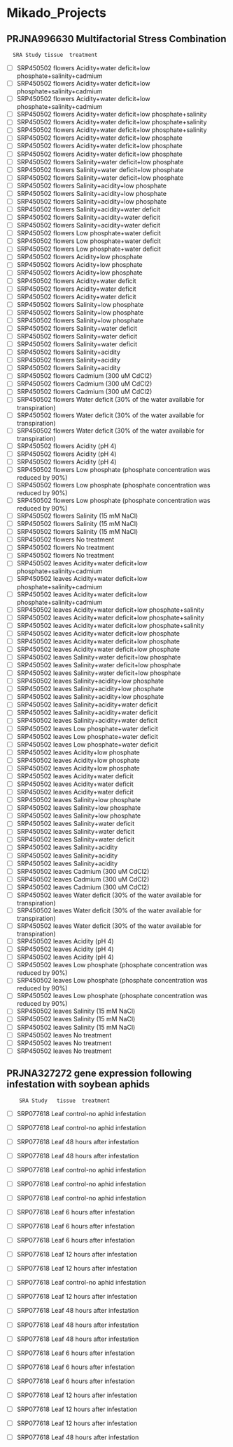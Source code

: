 # Mikado_Projects



## PRJNA996630 Multifactorial Stress Combination 
      SRA Study	tissue	treatment
- [ ] SRP450502	flowers	Acidity+water deficit+low phosphate+salinity+cadmium
- [ ] SRP450502	flowers	Acidity+water deficit+low phosphate+salinity+cadmium
- [ ] SRP450502	flowers	Acidity+water deficit+low phosphate+salinity+cadmium
- [ ] SRP450502	flowers	Acidity+water deficit+low phosphate+salinity
- [ ] SRP450502	flowers	Acidity+water deficit+low phosphate+salinity
- [ ] SRP450502	flowers	Acidity+water deficit+low phosphate+salinity
- [ ] SRP450502	flowers	Acidity+water deficit+low phosphate
- [ ] SRP450502	flowers	Acidity+water deficit+low phosphate
- [ ] SRP450502	flowers	Acidity+water deficit+low phosphate
- [ ] SRP450502	flowers	Salinity+water deficit+low phosphate
- [ ] SRP450502	flowers	Salinity+water deficit+low phosphate
- [ ] SRP450502	flowers	Salinity+water deficit+low phosphate
- [ ] SRP450502	flowers	Salinity+acidity+low phosphate
- [ ] SRP450502	flowers	Salinity+acidity+low phosphate
- [ ] SRP450502	flowers	Salinity+acidity+low phosphate
- [ ] SRP450502	flowers	Salinity+acidity+water deficit
- [ ] SRP450502	flowers	Salinity+acidity+water deficit
- [ ] SRP450502	flowers	Salinity+acidity+water deficit
- [ ] SRP450502	flowers	Low phosphate+water deficit
- [ ] SRP450502	flowers	Low phosphate+water deficit
- [ ] SRP450502	flowers	Low phosphate+water deficit
- [ ] SRP450502	flowers	Acidity+low phosphate
- [ ] SRP450502	flowers	Acidity+low phosphate
- [ ] SRP450502	flowers	Acidity+low phosphate
- [ ] SRP450502	flowers	Acidity+water deficit
- [ ] SRP450502	flowers	Acidity+water deficit
- [ ] SRP450502	flowers	Acidity+water deficit
- [ ] SRP450502	flowers	Salinity+low phosphate
- [ ] SRP450502	flowers	Salinity+low phosphate
- [ ] SRP450502	flowers	Salinity+low phosphate
- [ ] SRP450502	flowers	Salinity+water deficit
- [ ] SRP450502	flowers	Salinity+water deficit
- [ ] SRP450502	flowers	Salinity+water deficit
- [ ] SRP450502	flowers	Salinity+acidity
- [ ] SRP450502	flowers	Salinity+acidity
- [ ] SRP450502	flowers	Salinity+acidity
- [ ] SRP450502	flowers	Cadmium (300 uM CdCl2)
- [ ] SRP450502	flowers	Cadmium (300 uM CdCl2)
- [ ] SRP450502	flowers	Cadmium (300 uM CdCl2)
- [ ] SRP450502	flowers	Water deficit (30% of the water available for transpiration)
- [ ] SRP450502	flowers	Water deficit (30% of the water available for transpiration)
- [ ] SRP450502	flowers	Water deficit (30% of the water available for transpiration)
- [ ] SRP450502	flowers	Acidity (pH 4)
- [ ] SRP450502	flowers	Acidity (pH 4)
- [ ] SRP450502	flowers	Acidity (pH 4)
- [ ] SRP450502	flowers	Low phosphate (phosphate concentration was reduced by 90%)
- [ ] SRP450502	flowers	Low phosphate (phosphate concentration was reduced by 90%)
- [ ] SRP450502	flowers	Low phosphate (phosphate concentration was reduced by 90%)
- [ ] SRP450502	flowers	Salinity (15 mM NaCl)
- [ ] SRP450502	flowers	Salinity (15 mM NaCl)
- [ ] SRP450502	flowers	Salinity (15 mM NaCl)
- [ ] SRP450502	flowers	No treatment
- [ ] SRP450502	flowers	No treatment
- [ ] SRP450502	flowers	No treatment
- [ ] SRP450502	leaves	Acidity+water deficit+low phosphate+salinity+cadmium
- [ ] SRP450502	leaves	Acidity+water deficit+low phosphate+salinity+cadmium
- [ ] SRP450502	leaves	Acidity+water deficit+low phosphate+salinity+cadmium
- [ ] SRP450502	leaves	Acidity+water deficit+low phosphate+salinity
- [ ] SRP450502	leaves	Acidity+water deficit+low phosphate+salinity
- [ ] SRP450502	leaves	Acidity+water deficit+low phosphate+salinity
- [ ] SRP450502	leaves	Acidity+water deficit+low phosphate
- [ ] SRP450502	leaves	Acidity+water deficit+low phosphate
- [ ] SRP450502	leaves	Acidity+water deficit+low phosphate
- [ ] SRP450502	leaves	Salinity+water deficit+low phosphate
- [ ] SRP450502	leaves	Salinity+water deficit+low phosphate
- [ ] SRP450502	leaves	Salinity+water deficit+low phosphate
- [ ] SRP450502	leaves	Salinity+acidity+low phosphate
- [ ] SRP450502	leaves	Salinity+acidity+low phosphate
- [ ] SRP450502	leaves	Salinity+acidity+low phosphate
- [ ] SRP450502	leaves	Salinity+acidity+water deficit
- [ ] SRP450502	leaves	Salinity+acidity+water deficit
- [ ] SRP450502	leaves	Salinity+acidity+water deficit
- [ ] SRP450502	leaves	Low phosphate+water deficit
- [ ] SRP450502	leaves	Low phosphate+water deficit
- [ ] SRP450502	leaves	Low phosphate+water deficit
- [ ] SRP450502	leaves	Acidity+low phosphate
- [ ] SRP450502	leaves	Acidity+low phosphate
- [ ] SRP450502	leaves	Acidity+low phosphate
- [ ] SRP450502	leaves	Acidity+water deficit
- [ ] SRP450502	leaves	Acidity+water deficit
- [ ] SRP450502	leaves	Acidity+water deficit
- [ ] SRP450502	leaves	Salinity+low phosphate
- [ ] SRP450502	leaves	Salinity+low phosphate
- [ ] SRP450502	leaves	Salinity+low phosphate
- [ ] SRP450502	leaves	Salinity+water deficit
- [ ] SRP450502	leaves	Salinity+water deficit
- [ ] SRP450502	leaves	Salinity+water deficit
- [ ] SRP450502	leaves	Salinity+acidity
- [ ] SRP450502	leaves	Salinity+acidity
- [ ] SRP450502	leaves	Salinity+acidity
- [ ] SRP450502	leaves	Cadmium (300 uM CdCl2)
- [ ] SRP450502	leaves	Cadmium (300 uM CdCl2)
- [ ] SRP450502	leaves	Cadmium (300 uM CdCl2)
- [ ] SRP450502	leaves	Water deficit (30% of the water available for transpiration)
- [ ] SRP450502	leaves	Water deficit (30% of the water available for transpiration)
- [ ] SRP450502	leaves	Water deficit (30% of the water available for transpiration)
- [ ] SRP450502	leaves	Acidity (pH 4)
- [ ] SRP450502	leaves	Acidity (pH 4)
- [ ] SRP450502	leaves	Acidity (pH 4)
- [ ] SRP450502	leaves	Low phosphate (phosphate concentration was reduced by 90%)
- [ ] SRP450502	leaves	Low phosphate (phosphate concentration was reduced by 90%)
- [ ] SRP450502	leaves	Low phosphate (phosphate concentration was reduced by 90%)
- [ ] SRP450502	leaves	Salinity (15 mM NaCl)
- [ ] SRP450502	leaves	Salinity (15 mM NaCl)
- [ ] SRP450502	leaves	Salinity (15 mM NaCl)
- [ ] SRP450502	leaves	No treatment
- [ ] SRP450502	leaves	No treatment
- [ ] SRP450502	leaves	No treatment

## PRJNA327272 gene expression following infestation with soybean aphids
	    SRA Study	tissue	treatment
- [ ] SRP077618	Leaf	control-no aphid infestation
- [ ] SRP077618	Leaf	control-no aphid infestation
- [ ] SRP077618	Leaf	48 hours after infestation
- [ ] SRP077618	Leaf	48 hours after infestation
- [ ] SRP077618	Leaf	control-no aphid infestation
- [ ] SRP077618	Leaf	control-no aphid infestation
- [ ] SRP077618	Leaf	control-no aphid infestation
- [ ] SRP077618	Leaf	6 hours after infestation
- [ ] SRP077618	Leaf	6 hours after infestation
- [ ] SRP077618	Leaf	6 hours after infestation
- [ ] SRP077618	Leaf	12 hours after infestation
- [ ] SRP077618	Leaf	12 hours after infestation
- [ ] SRP077618	Leaf	control-no aphid infestation
- [ ] SRP077618	Leaf	12 hours after infestation
- [ ] SRP077618	Leaf	48 hours after infestation
- [ ] SRP077618	Leaf	48 hours after infestation
- [ ] SRP077618	Leaf	48 hours after infestation
- [ ] SRP077618	Leaf	6 hours after infestation
- [ ] SRP077618	Leaf	6 hours after infestation
- [ ] SRP077618	Leaf	6 hours after infestation
- [ ] SRP077618	Leaf	12 hours after infestation
- [ ] SRP077618	Leaf	12 hours after infestation
- [ ] SRP077618	Leaf	12 hours after infestation
- [ ] SRP077618	Leaf	48 hours after infestation

